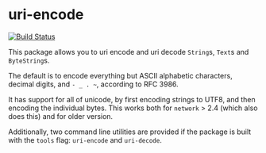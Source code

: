 # uri-encode
[![Build Status](https://travis-ci.org/silkapp/uri-encode.svg?branch=master)](https://travis-ci.org/silkapp/uri-encode)

This package allows you to uri encode and uri decode `String`s,
`Text`s and `ByteString`s.

The default is to encode everything but ASCII alphabetic characters,
decimal digits, and `- _ . ~`, according to RFC 3986.

It has support for all of unicode, by first encoding strings to UTF8,
and then encoding the individual bytes. This works both for `network`
\> 2.4 (which also does this) and for older version.

Additionally, two command line utilities are provided if the package
is built with the `tools` flag: `uri-encode` and `uri-decode`.
